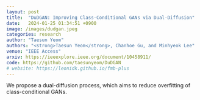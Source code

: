 ```yaml
---
layout: post
title:  "DuDGAN: Improving Class-Conditional GANs via Dual-Diffusion"
date:   2024-01-25 01:34:51 +0900
image: /images/dudgan.jpeg
categories: research
author: "Taesun Yeom"
authors: "<strong>Taesun Yeom</strong>, Chanhoe Gu, and Minhyeok Lee"
venue: "IEEE Access"
arxiv: https://ieeexplore.ieee.org/document/10458911/
code: https://github.com/taesunyeom/DuDGAN
# website: https://leonidk.github.io/fmb-plus
---
```

We propose a dual-diffusion process, which aims to reduce overfitting of class-conditional GANs.
